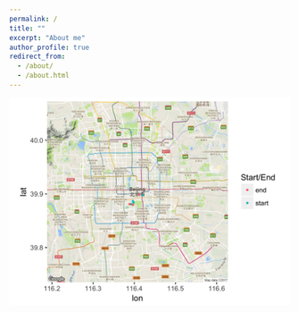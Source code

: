 ```yaml
---
permalink: /
title: ""
excerpt: "About me"
author_profile: true
redirect_from: 
  - /about/
  - /about.html
---
```


![alt text](https://github.com/bellowswang/bellowswang.github.io/raw/master/images/beijingmobikeeg.jpeg)
